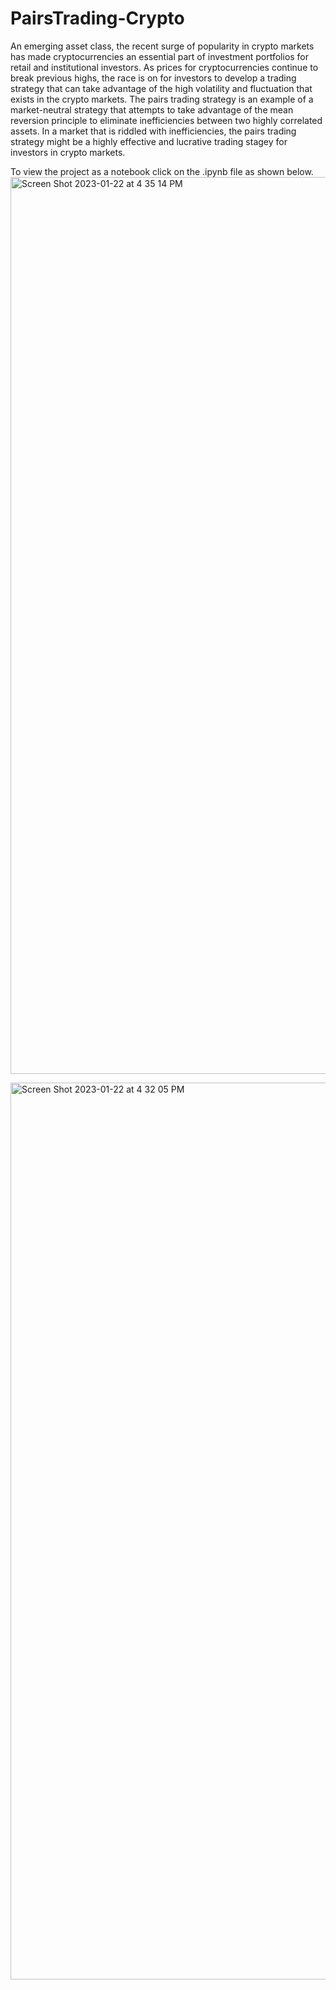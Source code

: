 # PairsTrading-Crypto
An emerging asset class, the recent surge of popularity in crypto markets has made cryptocurrencies an essential part of investment portfolios for retail and institutional investors. As prices for cryptocurrencies continue to break previous highs, the race is on for investors to develop a trading strategy that can take advantage of the high volatility and fluctuation that exists in the crypto markets. The pairs trading strategy is an example of a market-neutral strategy that attempts to take advantage of the mean reversion principle to eliminate inefficiencies between two highly correlated assets. In a market that is riddled with inefficiencies, the pairs trading strategy might be a highly effective and lucrative trading stagey for investors in crypto markets.

To view the project as a notebook click on the .ipynb file as shown below. 
<img width="1435" alt="Screen Shot 2023-01-22 at 4 35 14 PM" src="https://user-images.githubusercontent.com/74610279/213941700-f722bcf4-e4e3-4dff-b046-b464fa2a958d.png">

<img width="1435" alt="Screen Shot 2023-01-22 at 4 32 05 PM" src="https://user-images.githubusercontent.com/74610279/213941706-6f39a3fa-1e2a-4334-8aa3-d173af70c35e.png">
